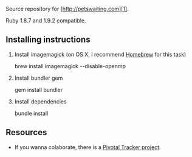 Source repository for [http://petswaiting.com][1].

Ruby 1.8.7 and 1.9.2 compatible.

Installing instructions
-----------------------

1. Install imagemagick (on OS X, I recommend [Homebrew][2] for this task)

	brew install imagemagick --disable-openmp

2. Install bundler gem

	gem install bundler

3. Install dependencies

	bundle install


Resources
---------

- If you wanna colaborate, there is a [Pivotal Tracker project][3].

[1]: http://petswaiting.com
[2]: http://github.com/mxcl/homebrew
[3]: http://www.pivotaltracker.com/projects/102770
